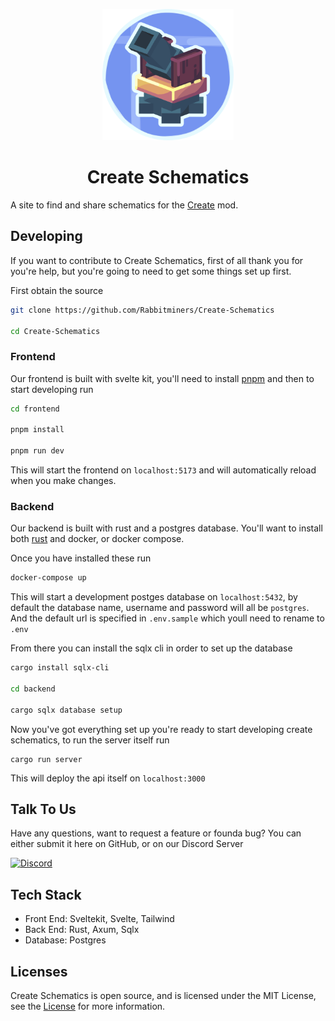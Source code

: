 <p align="center">
<img style="width: 15em;" src="display/schematic_cannon.png" alt="fern"/>
<h1 align="center"> Create Schematics </h1>
</p>

A site to find and share schematics for the [Create](https://github.com/Creators-of-Create/Create) mod.

## Developing

If you want to contribute to Create Schematics, first of all thank you for you're help, but you're going to need to get some things set up first.

First obtain the source 

```bash
git clone https://github.com/Rabbitminers/Create-Schematics

cd Create-Schematics
```

### Frontend

Our frontend is built with svelte kit, you'll need to install [pnpm](https://pnpm.io/installation) and then to start developing run

```bash
cd frontend

pnpm install

pnpm run dev
```

This will start the frontend on `localhost:5173` and will automatically reload when you make changes.

### Backend

Our backend is built with rust and a postgres database. You'll want to install both [rust](https://www.rust-lang.org/tools/install) and docker, or docker compose.

Once you have installed these run

```bash
docker-compose up
```

This will start a development postges database on `localhost:5432`, by default the database name, username and password will all be `postgres`. And the default url is specified in `.env.sample` which youll need to rename to `.env` 

From there you can install the sqlx cli in order to set up the database

```bash
cargo install sqlx-cli

cd backend

cargo sqlx database setup
```

Now you've got everything set up you're ready to start developing create schematics, to run the server itself run

```
cargo run server
````

This will deploy the api itself on `localhost:3000`

## Talk To Us

Have any questions, want to request a feature or founda bug? You can either submit it here on GitHub, or on our Discord Server


[![Discord][1]][2]

[1]: https://discordapp.com/api/guilds/1069326955742244884/widget.png?style=banner2
[2]: https://discord.gg/GJsQadv9Mc


## Tech Stack

- Front End: Sveltekit, Svelte, Tailwind
- Back End: Rust, Axum, Sqlx
- Database: Postgres

## Licenses

Create Schematics is open source, and is licensed under the MIT License, see the [License](./LICENSE) for more information.